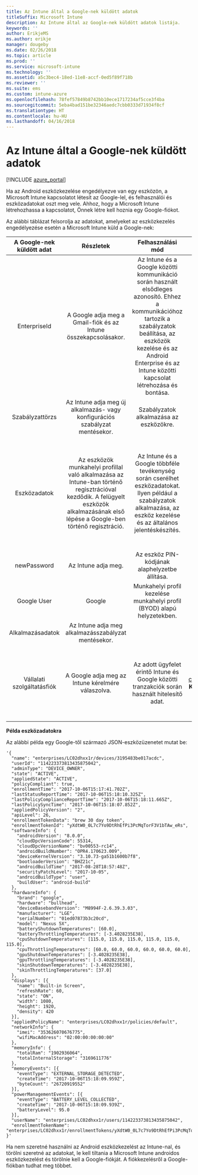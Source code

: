 ```yaml
---
title: Az Intune által a Google-nek küldött adatok
titleSuffix: Microsoft Intune
description: Az Intune által az Google-nek küldött adatok listája.
keywords: ''
author: ErikjeMS
ms.author: erikje
manager: dougeby
ms.date: 02/26/2018
ms.topic: article
ms.prod: ''
ms.service: microsoft-intune
ms.technology: ''
ms.assetid: a5c3bec4-18ed-11e8-accf-0ed5f89f718b
ms.reviewer: ''
ms.suite: ems
ms.custom: intune-azure
ms.openlocfilehash: 78fef57849b8742bb10ece1717234af5cce3f4ba
ms.sourcegitcommit: 5eba4bad151be32346aedc7cbb0333d71934f8cf
ms.translationtype: HT
ms.contentlocale: hu-HU
ms.lasthandoff: 04/16/2018
---
```

# <a name="data-intune-sends-to-google"></a>Az Intune által a Google-nek küldött adatok

[!INCLUDE [azure_portal](./includes/azure_portal.md)]

Ha az Android eszközkezelése engedélyezve van egy eszközön, a Microsoft Intune kapcsolatot létesít az Google-lel, és felhasználói és eszközadatokat oszt meg vele. Ahhoz, hogy a Microsoft Intune létrehozhassa a kapcsolatot, Önnek létre kell hoznia egy Google-fiókot.

Az alábbi táblázat felsorolja az adatokat, amelyeket az eszközkezelés engedélyezése esetén a Microsoft Intune küld a Google-nek:


| A Google-nek küldött adat | Részletek | Felhasználási mód | Példa |
|:---:|:---:|:---:|:---:|
| EnterpriseId | A Google adja meg a Gmail-fiók és az Intune összekapcsolásakor. | Az Intune és a Google közötti kommunikáció során használt elsődleges azonosító.  Ehhez a kommunikációhoz tartozik a szabályzatok beállítása, az eszközök kezelése és az Android Enterprise és az Intune közötti kapcsolat létrehozása és bontása. | Egyedi azonosító. Példa a formátumra: LC04eik8a6 |
| Szabályzattörzs | Az Intune adja meg új alkalmazás- vagy konfigurációs szabályzat mentésekor. | Szabályzatok alkalmazása az eszközökre. | Ez az egy alkalmazás- vagy konfigurációs szabályzathoz konfigurált összes beállítás gyűjteménye. Ha azok egy szabályzatban meg vannak adva, akkor tartalmazhat olyan ügyféladatokat is, mint a hálózati nevek, alkalmazásnevek és alkalmazás-specifikus beállítások. |
| Eszközadatok | Az eszközök munkahelyi profillal való alkalmazása az Intune-ban történő regisztrációval kezdődik. A felügyelt eszközök alkalmazásának első lépése a Google-ben történő regisztráció. | Az Intune és a Google többféle tevékenység során cserélhet eszközadatokat. Ilyen például a szabályzatok alkalmazása, az eszköz kezelése és az általános jelentéskészítés. | **Az eszköz neveként használt egyedi azonosító.** Példa: enterprises/LC04ebru7b/devices/3592d971168f9ae4<br>**A felhasználó neveként használt egyedi azonosító.** Példa: enterprises/LC04ebru7b/users/116838519924207449711<br>**Eszköz állapota** Példák: Active (aktív), Disabled (letiltva), Provisioning (kiépítés folyamatban).<br>**Megfelelőségi állapotok.** Példák: Setting not supported (a beállítás nem támogatott), missing required apps (kötelező alkalmazások hiányoznak)<br>**Szoftveradatok.** Példák: szoftverfrissítések & verzió javítási szintje.<br>**Hálózati adatok.** Példák: IMEI, MEID, WifiMacAddress<br>**Device Settings.** Példák: Információ a titkosítási szintekről, és hogy az eszközön futhatnak-e ismeretlen alkalmazások.<br> A lap alján egy JSON-üzenetminta is található. |
| newPassword | Az Intune adja meg. | Az eszköz PIN-kódjának alaphelyzetbe állítása. | Az új jelszóként használt karakterlánc. |
| Google User | Google | Munkahelyi profil kezelése munkahelyi profil (BYOD) alapú helyzetekben. | Egyedi azonosító a kapcsolt Gmail-fiókhoz. Példa: 114223373813435875042 |
| Alkalmazásadatok | Az Intune adja meg alkalmazásszabályzat mentésekor. |  | Alkalmazásnév karakterlánc. Példa: app:com.microsoft.windowsintune.companyportal |
| Vállalati szolgáltatásfiók | A Google adja meg az Intune kérelmére válaszolva. | Az adott ügyfelet érintő Intune és Google közötti tranzakciók során használt hitelesítő adat. | Több részből áll:<br> **EnterpriseId**: lásd fent.<br>**UPN**: az ügyfél részéről történő hitelesítéshez generált UPN.<br>Példa: w49d77900526190e26708c31c9e8a0@pfwp-commicrosoftonedfmdm2.google.com.iam.gserviceaccount.com<br>**Kulcs**: Hitelesítési kérelmekben használt Base64-kódolású blob. A szolgáltatásban titkosítva van tárolva, de a blob tartalma a következő:<br> A felhasználó kulcsaként használt egyedi azonosító<br>Példa: a70d4d53eefbd781ce7ad6a6495c65eb15e74f1f |

**Példa eszközadatokra**

Az alábbi példa egy Google-től származó JSON-eszközüzenetet mutat be:



```
'{
  "name": "enterprises/LC02dhxx1r/devices/3195483be017acdc",
  "userId": "114223373813435875042",
  "adminType": "DEVICE_OWNER",
  "state": "ACTIVE",
  "appliedState": "ACTIVE",
  "policyCompliant": true,
  "enrollmentTime": "2017-10-06T15:17:41.702Z",
  "lastStatusReportTime": "2017-10-06T15:18:10.325Z",
  "lastPolicyComplianceReportTime": "2017-10-06T15:18:11.665Z",
  "lastPolicySyncTime": "2017-10-06T15:18:07.852Z",
  "appliedPolicyVersion": "2",
  "apiLevel": 26,
  "enrollmentTokenData": "brew 30 day token",
  "enrollmentTokenId": "yXdtW0_0L7c7Yo9DtRhEfPi3PcMqTorF3V1bTAw_eRs",
  "softwareInfo": {
    "androidVersion": "8.0.0",
    "cloudDpcVersionCode": 55314,
    "cloudDpcVersionName": "bv00553-rc14",
    "androidBuildNumber": "OPR4.170623.009",
    "deviceKernelVersion": "3.10.73-ga51b1600b7f8",
    "bootloaderVersion": "BHZ21c",
    "androidBuildTime": "2017-08-28T18:57:48Z",
    "securityPatchLevel": "2017-10-05",
    "androidBuildType": "user",
    "buildUser": "android-build"
  },
  "hardwareInfo": {
    "brand": "google",
    "hardware": "bullhead",
    "deviceBasebandVersion": "M8994F-2.6.39.3.03",
    "manufacturer": "LGE",
    "serialNumber": "01ed07873b3c20cd",
    "model": "Nexus 5X",
    "batteryShutdownTemperatures": [60.0],
    "batteryThrottlingTemperatures": [-3.4028235E38],
    "cpuShutdownTemperatures": [115.0, 115.0, 115.0, 115.0, 115.0, 115.0],
    "cpuThrottlingTemperatures": [60.0, 60.0, 60.0, 60.0, 60.0, 60.0],
    "gpuShutdownTemperatures": [-3.4028235E38],
    "gpuThrottlingTemperatures": [-3.4028235E38],
    "skinShutdownTemperatures": [-3.4028235E38],
    "skinThrottlingTemperatures": [37.0]
  },
  "displays": [{
    "name": "Built-in Screen",
    "refreshRate": 60,
    "state": "ON",
    "width": 1080,
    "height": 1920,
    "density": 420
  }],
  "appliedPolicyName": "enterprises/LC02dhxx1r/policies/default",
  "networkInfo": {
    "imei": "353626070676775",
    "wifiMacAddress": "02:00:00:00:00:00"
  },
  "memoryInfo": {
    "totalRam": "1902936064",
    "totalInternalStorage": "3169611776"
  },
  "memoryEvents": [{
    "eventType": "EXTERNAL_STORAGE_DETECTED",
    "createTime": "2017-10-06T15:18:09.959Z",
    "byteCount": "26720919552"
  }],
  "powerManagementEvents": [{
    "eventType": "BATTERY_LEVEL_COLLECTED",
    "createTime": "2017-10-06T15:18:09.939Z",
    "batteryLevel": 95.0
  }],
  "userName": "enterprises/LC02dhxx1r/users/114223373813435875042",
  "enrollmentTokenName": "enterprises/LC02dhxx1r/enrollmentTokens/yXdtW0_0L7c7Yo9DtRhEfPi3PcMqTorF3V1bTAw_eRs"
}'
```

Ha nem szeretné használni az Android eszközkezelést az Intune-nal, és törölni szeretné az adatokat, le kell tiltania a Microsoft Intune androidos eszközkezelést és törölnie kell a Google-fiókját. A fiókkezelésről a Google-fiókban tudhat meg többet.


